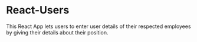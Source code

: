 # React-Users
This React App lets users to enter user details of their respected employees by giving their details about their position.
